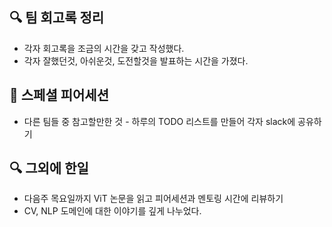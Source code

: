 ## 🔍 팀 회고록 정리

- 각자 회고록을 조금의 시간을 갖고 작성했다.
- 각자 잘했던것, 아쉬운것, 도전할것을 발표하는 시간을 가졌다.

## 📒 스페셜 피어세션

- 다른 팀들 중 참고할만한 것 - 하루의 TODO 리스트를 만들어 각자 slack에 공유하기

## 🔍 그외에 한일

- 다음주 목요일까지 ViT 논문을 읽고 피어세션과 멘토링 시간에 리뷰하기
- CV, NLP 도메인에 대한 이야기를 깊게 나누었다.
